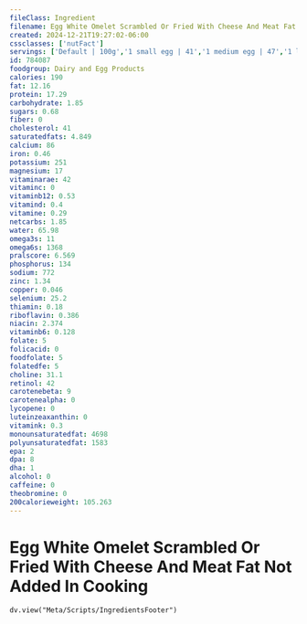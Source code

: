 ```yaml
---
fileClass: Ingredient
filename: Egg White Omelet Scrambled Or Fried With Cheese And Meat Fat Not Added In Cooking
created: 2024-12-21T19:27:02-06:00
cssclasses: ['nutFact']
servings: ['Default | 100g','1 small egg | 41','1 medium egg | 47','1 large egg | 54','1 extra large egg | 61','1 jumbo egg | 68','1 egg, ns as to size | 54','1 cup | 202']
id: 784087
foodgroup: Dairy and Egg Products 
calories: 190
fat: 12.16
protein: 17.29
carbohydrate: 1.85
sugars: 0.68
fiber: 0
cholesterol: 41
saturatedfats: 4.849
calcium: 86
iron: 0.46
potassium: 251
magnesium: 17
vitaminarae: 42
vitaminc: 0
vitaminb12: 0.53
vitamind: 0.4
vitamine: 0.29
netcarbs: 1.85
water: 65.98
omega3s: 11
omega6s: 1368
pralscore: 6.569
phosphorus: 134
sodium: 772
zinc: 1.34
copper: 0.046
selenium: 25.2
thiamin: 0.18
riboflavin: 0.386
niacin: 2.374
vitaminb6: 0.128
folate: 5
folicacid: 0
foodfolate: 5
folatedfe: 5
choline: 31.1
retinol: 42
carotenebeta: 9
carotenealpha: 0
lycopene: 0
luteinzeaxanthin: 0
vitamink: 0.3
monounsaturatedfat: 4698
polyunsaturatedfat: 1583
epa: 2
dpa: 8
dha: 1
alcohol: 0
caffeine: 0
theobromine: 0
200calorieweight: 105.263
---
```


# Egg White Omelet Scrambled Or Fried With Cheese And Meat Fat Not Added In Cooking

```dataviewjs
dv.view("Meta/Scripts/IngredientsFooter")
```